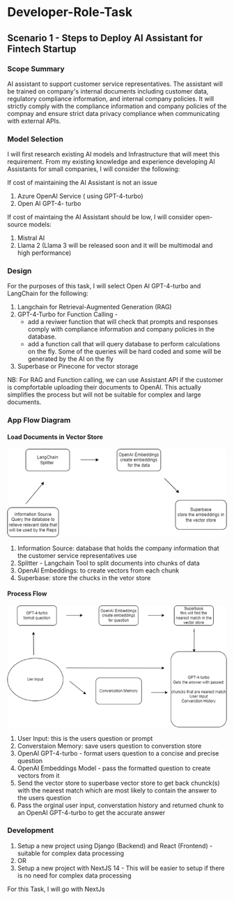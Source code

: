 # Developer-Role-Task

## Scenario 1 - Steps to Deploy AI Assistant for Fintech Startup

### Scope Summary
AI assistant to support customer service representatives. The assistant will be trained on company's internal documents including customer data, regulatory compliance information, and internal company policies. It will strictly comply with the compliance information and company policies of the compnay and ensure strict data privacy compliance when communicating with external APIs.

### Model Selection 
I will first research existing AI models and Infrastructure that will meet this requirement. From my existing knowledge and experience developing AI Assistants for small companies, I will consider the following:

If cost of maintaining the AI Assistant is not an issue
1. Azure OpenAI Service ( using GPT-4-turbo)
2. Open AI GPT-4- turbo

If cost of maintaing the AI Assistant should be low, I will consider open-source models:
1. Mistral AI
2. Llama 2 (Llama 3 will be released soon and it will be multimodal and high performance)

### Design
For the purposes of this task, I will select Open AI GPT-4-turbo and LangChain for the following:
1. Langchain for Retrieval-Augmented Generation (RAG) 
2. GPT-4-Turbo for Function Calling -
    - add a reviwer function that will check that prompts and responses comply with compliance information and company policies in the database.
    - add a function call that will query database to perform calculations on the fly. Some of the queries will be hard coded and some will be generated by the AI on the fly
3. Superbase or Pinecone for vector storage

NB: For RAG and Function calling, we can use Assistant API if the customer is compfortable uploading their documents to OpenAI. This actually simplifies the process but will not be suitable for complex and large documents.

### App Flow Diagram
#### Load Documents in Vector Store
![Alt Text for Image](/charlesjyde/loaddiagram.drawio.png)
1. Information Source: database that holds the company information that the customer service representatives use
2. Splitter - Langchain Tool to split documents into chunks of data
3. OpenAI Embeddings: to create vectors from each chunk
4. Superbase: store the chucks in the vetor store

#### Process Flow
![Alt Text for Image](/charlesjyde/diagram.drawio.png)
1. User Input: this is the users question or prompt
2. Converstaion Memory: save users question to converstion store
3. OpenAI GPT-4-turbo  - format users question to a concise and precise question
4. OpenAI Embeddings Model - pass the formatted question to create vectors from it
5. Send the vector store to superbase vector store to get back chunck(s) with the nearest match which are most likely to contain the answer to the users question
6. Pass the orginal user input, converstation history and returned chunk to an OpenAI GPT-4-turbo to get the accurate answer

### Development
1. Setup a new project using Django (Backend) and React (Frontend) - suitable for complex data processing
2. OR
3. Setup a new project with NextJS 14 - This will be easier to setup if there is no need for complex data processing

For this Task, I will go with NextJs


